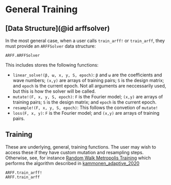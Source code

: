# General Training

## [Data Structure](@id arffsolver)
In the most general case, when a user calls `train_arff!` or `train_arff`, they must provide an `ARFFSolver` data structure:
```@docs
ARFF.ARFFSolver
```
This includes stores the following functions:
* `linear_solve!(β, ω, x, y, S, epoch)`: `β` and `ω` are the coefficients and
  wave numbers;  `(x,y)` are arrays of training pairs; `S` is the design matrix;
  and `epoch` is the current epoch.  Not all arguments are neccessarily used,
  but this is how the solver will be called.
* `mutate!(F, x, y, S, epoch)`:  `F` is the Fourier model; `(x,y)` are arrays of
  training pairs; `S` is the design matrix; and `epoch` is the current epoch.
* `resample!(F, x, y, S, epoch)`: This follows the convetion of `mutate!`
* `loss(F, x, y)`: `F` is the Fourier model; and `(x,y)` are arrays of training
  pairs.

## Training
These are underlying, general, training functions.  The user may wish to access
these if they have custom mutation and resampling steps.  Otherwise, see, for
instance [Random Walk Metropolis Training](@ref) which performs the algorithm
described in [kammonen_adaptive_2020](@cite)
```@docs
ARFF.train_arff!
ARFF.train_arff
```
